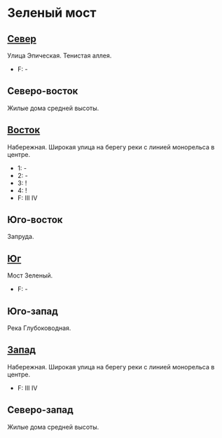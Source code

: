 # Зеленый мост

## [Север](./490100.md)

Улица Эпическая.
Тенистая аллея.

* F:    -

## Северо-восток

Жилые дома средней высоты.

## [Восток](./500110.md)

Набережная.
Широкая улица на берегу реки с линией монорельса в центре.

* 1:    -
* 2:    -
* 3:    !
* 4:    !
* F:    III IV

## Юго-восток

Запруда.

## [Юг](./490120.md)

Мост Зеленый.

* F:    -

## Юго-запад

Река Глубоководная.

## [Запад](./470110.md)

Набережная.
Широкая улица на берегу реки с линией монорельса в центре.

* F:    III IV

## Северо-запад

Жилые дома средней высоты.

